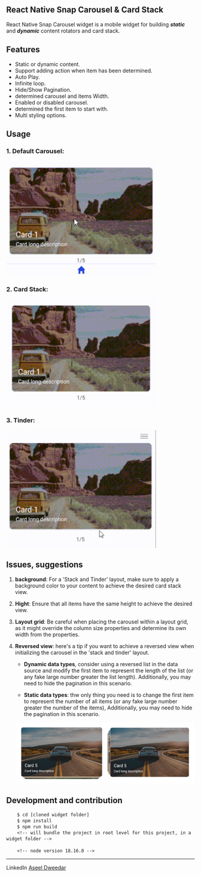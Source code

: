 ## React Native Snap Carousel & Card Stack

React Native Snap Carousel widget is a mobile widget for building ***static*** and ***dynamic*** content rotators and card stack.

## Features

* Static or dynamic content.
* Support adding action when item has been determined.
* Auto Play.
* Infinite loop.
* Hide/Show Pagination.
* determined carousel and items Width.
* Enabled or disabled carousel.
* determined the first item to start with.
* Multi styling options.

## Usage

### 1. Default Carousel:
![Default Carousel](./src/assets/default.gif)

### 2. Card Stack:
![Card Stack](./src/assets/stack.gif)

### 3. Tinder:
![Tinder](./src/assets/tinder.gif)

## Issues, suggestions

1. **background**: For a 'Stack and Tinder' layout, make sure to apply a background color to your content to achieve the desired card stack view.
 
2. **Hight**: Ensure that all items have the same height to achieve the desired view.
 
3. **Layout grid**: Be careful when placing the carousel within a layout grid, as it might override the column size properties and determine its own width from the properties.

4. **Reversed view**: here's a tip if you want to achieve a reversed view when initializing the carousel in the 'stack and tinder' layout.

     * **Dynamic data types**, consider using a reversed list in the data source and modify the first item to represent the length of the list (or any fake large number greater the list length). Additionally, you may need to hide the pagination in this scenario.
  
     * **Static data types**: thw only thing you need is to change the first item to represent the number of all items (or any fake large number greater the number of the items), Additionally, you may need to hide the pagination in this scenario.

    ![Reversed view](./src/assets/reversed.png)


## Development and contribution

```
    $ cd [cloned widget folder]
    $ npm install
    $ npm run build
    <!-- will bundle the project in root level for this project, in a widget folder -->

    <!-- node version 18.16.0 -->
```

***************
 LinkedIn [Aseel Dweedar](https://www.linkedin.com/in/aseel-dweedar)